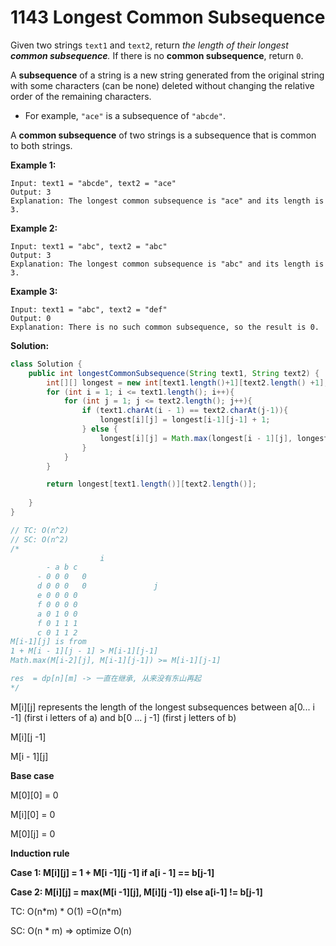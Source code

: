 # 1143 Longest Common Subsequence

Given two strings `text1` and `text2`, return *the length of their longest **common subsequence**.* If there is no **common subsequence**, return `0`.

A **subsequence** of a string is a new string generated from the original string with some characters (can be none) deleted without changing the relative order of the remaining characters.

- For example, `"ace"` is a subsequence of `"abcde"`.

A **common subsequence** of two strings is a subsequence that is common to both strings.

 

**Example 1:**

```
Input: text1 = "abcde", text2 = "ace" 
Output: 3  
Explanation: The longest common subsequence is "ace" and its length is 3.
```

**Example 2:**

```
Input: text1 = "abc", text2 = "abc"
Output: 3
Explanation: The longest common subsequence is "abc" and its length is 3.
```

**Example 3:**

```
Input: text1 = "abc", text2 = "def"
Output: 0
Explanation: There is no such common subsequence, so the result is 0.
```



**Solution:**

```java
class Solution {
    public int longestCommonSubsequence(String text1, String text2) {
        int[][] longest = new int[text1.length()+1][text2.length() +1];
        for (int i = 1; i <= text1.length(); i++){
            for (int j = 1; j <= text2.length(); j++){
                if (text1.charAt(i - 1) == text2.charAt(j-1)){
                    longest[i][j] = longest[i-1][j-1] + 1;
                } else {
                    longest[i][j] = Math.max(longest[i - 1][j], longest[i][j-1]);
                }
            }
        }

        return longest[text1.length()][text2.length()];
        
    }
}

// TC: O(n^2)
// SC: O(n^2)
/*	
					i
        - a b c
      - 0 0 0	0
      d 0 0	0	0				j  
      e 0 0 0 0
      f 0 0 0 0
      a 0 1 0 0
      f 0 1 1 1
      c 0 1 1 2
M[i-1][j] is from
1 + M[i - 1][j - 1] > M[i-1][j-1]
Math.max(M[i-2][j], M[i-1][j-1]) >= M[i-1][j-1]

res  = dp[n][m] -> 一直在继承, 从来没有东山再起
*/
```



M\[i][j] represents the length of the longest subsequences between a[0... i -1] (first i letters of a) and b[0 ... j -1] (first j letters of b)

M\[i][j -1]

M\[i - 1][j]

**Base case**

M\[0][0] = 0

M\[i][0] = 0

M\[0][j] = 0



**Induction rule**

**Case 1: M\[i][j] = 1 + M\[i -1][j -1]					if 		a[i - 1] == b[j-1]**

**Case 2: M\[i][j] = max(M\[i -1][j], M\[i][j -1]) 	else a[i-1] != b[j-1]**

TC: O(n\*m) * O(1) =O(n*m)

SC: O(n * m) => optimize O(n)               

